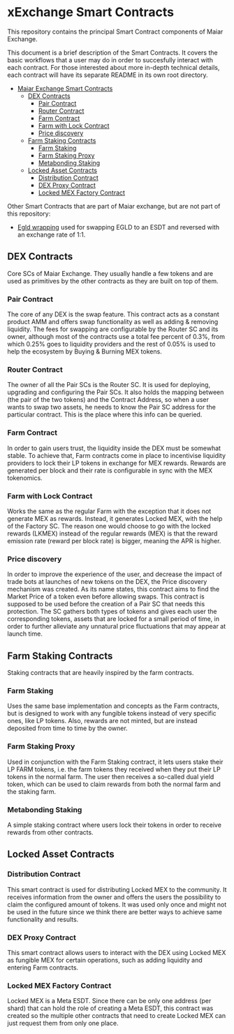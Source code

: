 # xExchange Smart Contracts

This repository contains the principal Smart Contract components of Maiar Exchange.

This document is a brief description of the Smart Contracts. It covers the basic workflows that a user may do in order to succesfully interact with each contract. For those interested about more in-depth technical details, each contract will have its separate README in its own root directory.

- [Maiar Exchange Smart Contracts](#maiar-exchange-smart-contracts)
  - [DEX Contracts](#dex-contracts)
    - [Pair Contract](#pair-contract)
    - [Router Contract](#router-contract)
    - [Farm Contract](#farm-contract)
    - [Farm with Lock Contract](#farm-with-lock-contract)
    - [Price discovery](#price-discovery)
  - [Farm Staking Contracts](#farm-staking-contracts)
    - [Farm Staking](#farm-staking)
    - [Farm Staking Proxy](#farm-staking-proxy)
    - [Metabonding Staking](#metabonding-staking)
  - [Locked Asset Contracts](#locked-asset-contracts)
    - [Distribution Contract](#distribution-contract)
    - [DEX Proxy Contract](#dex-proxy-contract)
    - [Locked MEX Factory Contract](#locked-mex-factory-contract)

Other Smart Contracts that are part of Maiar exchange, but are not part of this repository:

- [Egld wrapping](https://github.com/multiversx/mx-sdk-rs/tree/master/contracts/core/wegld-swap) used for swapping EGLD to an ESDT and reversed with an exchange rate of 1:1.

## DEX Contracts

Core SCs of Maiar Exchange. They usually handle a few tokens and are used as primitives by the other contracts as they are built on top of them.

### Pair Contract

The core of any DEX is the swap feature. This contract acts as a constant product AMM and offers swap functionality as well as adding & removing liquidity. The fees for swapping are configurable by the Router SC and its owner, although most of the contracts use a total fee percent of 0.3%, from which 0.25% goes to liquidity providers and the rest of 0.05% is used to help the ecosystem by Buying & Burning MEX tokens.

### Router Contract

The owner of all the Pair SCs is the Router SC. It is used for deploying, upgrading and configuring the Pair SCs. It also holds the mapping between (the pair of the two tokens) and the Contract Address, so when a user wants to swap two assets, he needs to know the Pair SC address for the particular contract. This is the place where this info can be queried.

### Farm Contract

In order to gain users trust, the liquidity inside the DEX must be somewhat stable. To achieve that, Farm contracts come in place to incentivise liquidity providers to lock their LP tokens in exchange for MEX rewards. Rewards are generated per block and their rate is configurable in sync with the MEX tokenomics.

### Farm with Lock Contract

Works the same as the regular Farm with the exception that it does not generate MEX as rewards. Instead, it generates Locked MEX, with the help of the Factory SC. The reason one would choose to go with the locked rewards (LKMEX) instead of the regular rewards (MEX) is that the reward emission rate (reward per block rate) is bigger, meaning the APR is higher.

### Price discovery

In order to improve the experience of the user, and decrease the impact of trade bots at launches of new tokens on the DEX, the Price discovery mechanism was created. As its name states, this contract aims to find the Market Price of a token even before allowing swaps. This contract is supposed to be used before the creation of a Pair SC that needs this protection. The SC gathers both types of tokens and gives each user the corresponding tokens, assets that are locked for a small period of time, in order to further alleviate any unnatural price fluctuations that may appear at launch time.

## Farm Staking Contracts

Staking contracts that are heavily inspired by the farm contracts.

### Farm Staking

Uses the same base implementation and concepts as the Farm contracts, but is designed to work with any fungible tokens instead of very specific ones, like LP tokens. Also, rewards are not minted, but are instead deposited from time to time by the owner.

### Farm Staking Proxy

Used in conjunction with the Farm Staking contract, it lets users stake their LP FARM tokens, i.e. the farm tokens they received when they put their LP tokens in the normal farm. The user then receives a so-called dual yield token, which can be used to claim rewards from both the normal farm and the staking farm.

### Metabonding Staking

A simple staking contract where users lock their tokens in order to receive rewards from other contracts.

## Locked Asset Contracts

### Distribution Contract

This smart contract is used for distributing Locked MEX to the community. It receives information from the owner and offers the users the possibility to claim the configured amount of tokens. It was used only once and might not be used in the future since we think there are better ways to achieve same functionality and results.

### DEX Proxy Contract

This smart contract allows users to interact with the DEX using Locked MEX as fungible MEX for certain operations, such as adding liquidity and entering Farm contracts.

### Locked MEX Factory Contract

Locked MEX is a Meta ESDT. Since there can be only one address (per shard) that can hold the role of creating a Meta ESDT, this contract was created so the multiple other contracts that need to create Locked MEX can just request them from only one place.
